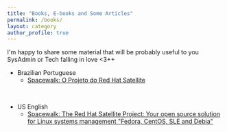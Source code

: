 ```yaml
---
title: "Books, E-books and Some Articles"
permalink: /books/
layout: category
author_profile: true
---
```

I'm happy to share some material that will be probably useful to you SysAdmin or Tech falling in love <3++

- Brazilian Portuguese
  - [Spacewalk: O Projeto do Red Hat Satellite](http://www.brasport.com.br/informatica-e-tecnologia/linux/spacewalk-o-projeto-do-red-hat-satellite/)

<br/>

- US English
  - [Spacewalk: The Red Hat Satellite Project: Your open source solution for Linux systems management "Fedora, CentOS, SLE and Debia"](https://www.amazon.com/Spacewalk-Satellite-Project-solution-management-ebook/dp/B071DDQ4W2)

